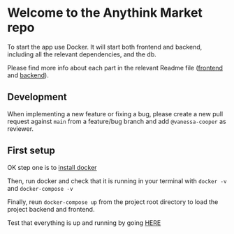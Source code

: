 # Welcome to the Anythink Market repo

To start the app use Docker. It will start both frontend and backend, including all the relevant dependencies, and the db.

Please find more info about each part in the relevant Readme file ([frontend](frontend/readme.md) and [backend](backend/README.md)).

## Development

When implementing a new feature or fixing a bug, please create a new pull request against `main` from a feature/bug branch and add `@vanessa-cooper` as reviewer.

## First setup

OK step one is to [install docker](https://docs.docker.com/get-docker/)

Then, run docker and check that it is running in your terminal with `docker -v` and `docker-compose -v`

Finally, reun `docker-compose up` from the project root directory to load the project backend and frontend.

Test that everything is up and running by going [HERE](http://localhost:3000/api/ping)
